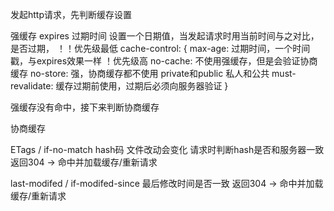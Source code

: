 发起http请求，先判断缓存设置

强缓存
  expires 过期时间 设置一个日期值，当发起请求时用当前时间与之对比，是否过期， ！！优先级最低
  cache-control: { 
    max-age: 过期时间，一个时间戳，与expires效果一样 ！优先级高
    no-cache: 不使用强缓存，但是会验证协商缓存
    no-store: 强，协商缓存都不使用
    private和public 私人和公共
    must-revalidate: 缓存过期前使用，过期后必须向服务器验证
  }

强缓存没有命中，接下来判断协商缓存

协商缓存

ETags / if-no-match hash码 文件改动会变化 请求时判断hash是否和服务器一致 返回304 -> 命中并加载缓存/重新请求

last-modifed / if-modifed-since 最后修改时间是否一致 返回304 -> 命中并加载缓存/重新请求
